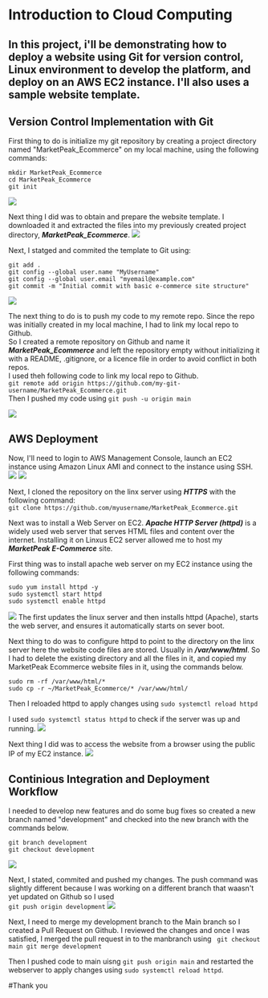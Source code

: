 # Introduction to Cloud Computing

## In this project, i'll be demonstrating how to deploy a website using Git for version control, Linux environment to develop the platform, and deploy on an AWS EC2 instance. I'll also uses a sample website template.

## Version Control Implementation with Git

First thing to do is initialize my git repository by creating a project directory named "MarketPeak_Ecommerce" on my local machine, using the following commands:

```
mkdir MarketPeak_Ecommerce
cd MarketPeak_Ecommerce
git init
```
![](./img/img%201.png)


Next thing I did was to obtain and prepare the website template. I downloaded it and extracted the files into my previously created project directory, ***MarketPeak_Ecommerce***.
![](./img/img%202.png)

Next, I statged and commited the template to Git using:
```
git add .
git config --global user.name "MyUsername"
git config --global user.email "myemail@example.com"
git commit -m "Initial commit with basic e-commerce site structure"
```
![](./img/img%203.png)

The next thing to do is to push my code to my remote repo. Since the repo was initially created in my local machine, I had to link my local repo to Github.<br> So I created a remote repository on Github and name it ***MarketPeak_Ecommerce*** and left the repository empty without initializing it with a README, .gitignore, or a licence file in order to avoid conflict in both repos.<br> I used theh following code to link my local repo to Github.<br>
`git remote add origin https://github.com/my-git-username/MarketPeak_Ecommerce.git`<br>
Then I pushed my code using `git push -u origin main`

![](./img/img%204.png)

## AWS Deployment
Now, I'll need to login to AWS Management Console, launch an EC2 instance using Amazon Linux AMI and connect to the instance using SSH.
![](./img/img%206.png)
![](./img/img%207.png)


Next, I cloned the repository on the linx server using ***HTTPS*** with the following command:<br>
`git clone https://github.com/myusername/MarketPeak_Ecommerce.git`

Next was to install a Web Server on EC2.
***Apache HTTP Server (httpd)*** is a widely used web server that serves HTML files and content over the internet. Installing it on Linxus EC2 server allowed me to host my ***MarketPeak E-Commerce*** site.

First thing was to install apache web server on my EC2 instance using the following commands:
```sudo yum update -y
sudo yum install httpd -y
sudo systemctl start httpd
sudo systemctl enable httpd
```
![](./img/img%209.png)
The first updates the linux server and then installs httpd (Apache), starts the web server, and ensures it automatically starts on sever boot.

Next thing to do was to configure httpd to point to the directory on the linx server here the website code files are stored. Usually in ***/var/www/html***. So I had to delete the existing directory and all the files in it, and copied my MarketPeak Ecommerce website files in it, using the commands below.
```
sudo rm -rf /var/www/html/*
sudo cp -r ~/MarketPeak_Ecommerce/* /var/www/html/
```
Then I reloaded httpd to apply changes using `sudo systemctl reload httpd`

I used `sudo systemctl status httpd` to check if the server was up and running.
![](./img/img%2010.png)

Next thing I did was to access the website from a browser using the public IP of my EC2 instance.
![](./img/img%2011.png)

## Continious Integration and Deployment Workflow

I needed to develop new features and do some bug fixes so created a new branch named "development" and checked into the new branch with the commands below.
```
git branch development
git checkout development
```
![](./img/img%2012.png)

Next, I stated, commited and pushed my changes. The push command was slightly different because I was working on a different branch that waasn't yet updated on Github so I used<br> `git push origin development`
![](./img/img%2013.png)

Next, I need to merge my development branch to the Main branch so I created a Pull Request on Github. I reviewed the changes and once I was satisfied, I merged the pull request in to the manbranch using ```
git checkout main
git merge development```

Then I pushed code to main uisng `git push origin main` and restarted the webserver to apply changes using `sudo systemctl reload httpd`.

#Thank you




